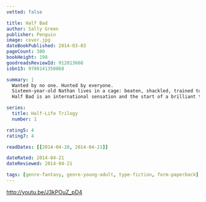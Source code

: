 ```yaml
---
vetted: false

title: Half Bad
author: Sally Green
publisher: Penguin
image: cover.jpg
dateBookPublished: 2014-03-03
pageCount: 380
bookHeight: 198
goodreadsReviewId: 912013668
isbn13: 9780141350868

summary: |
  Wanted by no one. Hunted by everyone.
  Sixteen-year-old Nathan lives in a cage: beaten, shackled, trained to kill. In a modern-day England where two warring factions of witches live amongst humans, Nathan is an abomination, the illegitimate son of the world's most terrifying and violent witch, Marcus. Nathan's only hope for survival is to escape his captors, track down Marcus, and receive the three gifts that will bring him into his own magical powers—before it's too late. But how can Nathan find his father when there is no one safe to trust, not even family, not even the girl he loves?
  Half Bad is an international sensation and the start of a brilliant trilogy: a gripping tale of alienation and the indomitable will to survive.

series:
  title: Half-Life Trilogy
  number: 1

rating5: 4
rating7: 4

readDates: [[2014-04-20, 2014-04-21]]

dateRated: 2014-04-21
dateReviewed: 2014-04-21

tags: [genre-fantasy, genre-young-adult, type-fiction, form-paperback]
---
```


http://youtu.be/J3kPOuZ_pD4
